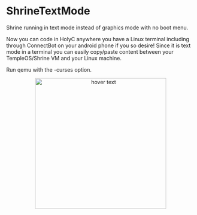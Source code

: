 # ShrineTextMode
Shrine running in text mode instead of graphics mode with no boot menu.

Now you can code in HolyC anywhere you have a Linux terminal including through ConnectBot on your android phone if you so desire!  Since it is text mode in a terminal you can easily copy/paste content between your TempleOS/Shrine VM and your Linux machine.

Run qemu with the -curses option.

<p align="center">
  <img src="https://github.com/tosrevive/ShrineTextMode/raw/master/Screenshots/Screenshot_20190813-181313_ConnectBot.jpg" width="350" title="hover text">
  </p>
